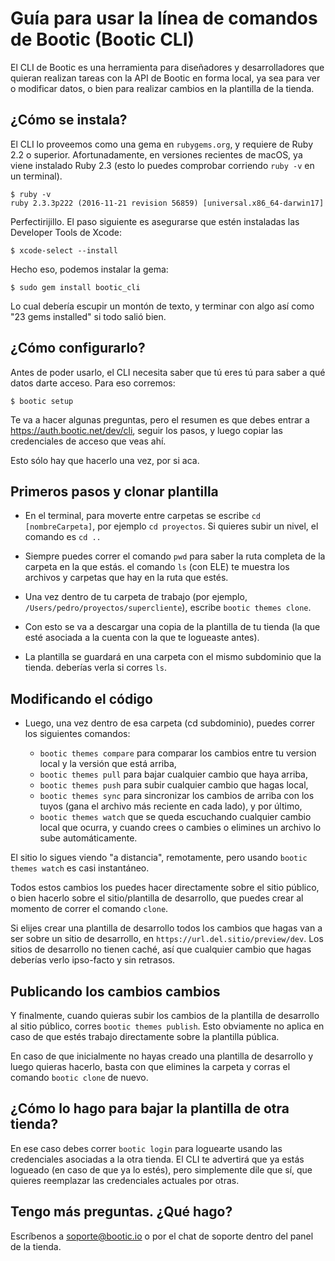 # Guía para usar la línea de comandos de Bootic (Bootic CLI)

El CLI de Bootic es una herramienta para diseñadores y desarrolladores que
quieran realizan tareas con la API de Bootic en forma local, ya sea para ver
o modificar datos, o bien para realizar cambios en la plantilla de la tienda.

## ¿Cómo se instala?

El CLI lo proveemos como una gema en `rubygems.org`, y requiere de 
Ruby 2.2 o superior. Afortunadamente, en versiones recientes de macOS, 
ya viene instalado Ruby 2.3 (esto lo puedes comprobar corriendo `ruby -v`
en un terminal).

    $ ruby -v
    ruby 2.3.3p222 (2016-11-21 revision 56859) [universal.x86_64-darwin17]

Perfectirijillo. El paso siguiente es asegurarse que estén instaladas 
las Developer Tools de Xcode:

    $ xcode-select --install

Hecho eso, podemos instalar la gema:

    $ sudo gem install bootic_cli

Lo cual debería escupir un montón de texto, y terminar con algo así como
"23 gems installed" si todo salió bien.

## ¿Cómo configurarlo?

Antes de poder usarlo, el CLI necesita saber que tú eres tú para saber a
qué datos darte acceso. Para eso corremos:

    $ bootic setup

Te va a hacer algunas preguntas, pero el resumen es que debes entrar a 
https://auth.bootic.net/dev/cli, seguir los pasos, y luego copiar las 
credenciales de acceso que veas ahí. 

Esto sólo hay que hacerlo una vez, por si aca.

## Primeros pasos y clonar plantilla

- En el terminal, para moverte entre carpetas se escribe `cd [nombreCarpeta]`,
  por ejemplo `cd proyectos`. Si quieres subir un nivel, el comando es `cd ..`

- Siempre puedes correr el comando `pwd` para saber la ruta completa de la
  carpeta en la que estás. el comando `ls` (con ELE) te muestra los archivos
  y carpetas que hay en la ruta que estés.

- Una vez dentro de tu carpeta de trabajo (por ejemplo, `/Users/pedro/proyectos/supercliente`),
  escribe `bootic themes clone`.

- Con esto se va a descargar una copia de la plantilla de tu tienda (la que
  esté asociada a la cuenta con la que te logueaste antes).

- La plantilla se guardará en una carpeta con el mismo subdominio que la tienda.
  deberías verla si corres `ls`.

## Modificando el código

- Luego, una vez dentro de esa carpeta (cd subdominio), puedes correr los
  siguientes comandos:

  - `bootic themes compare` para comparar los cambios entre tu version local y
     la versión que está arriba,
  - `bootic themes pull` para bajar cualquier cambio que haya arriba,
  - `bootic themes push` para subir cualquier cambio que hagas local,
  - `bootic themes sync` para sincronizar los cambios de arriba con los tuyos
     (gana el archivo más reciente en cada lado), y por último,
  - `bootic themes watch` que se queda escuchando cualquier cambio local que
     ocurra, y cuando crees o cambies o elimines un archivo lo sube automáticamente.

El sitio lo sigues viendo "a distancia", remotamente, pero usando `bootic themes watch`
es casi instantáneo.

Todos estos cambios los puedes hacer directamente sobre el sitio público,
o bien hacerlo sobre el sitio/plantilla de desarrollo, que puedes crear al
momento de correr el comando `clone`.

Si elijes crear una plantilla de desarrollo todos los cambios que hagas van
a ser sobre un sitio de desarrollo, en `https://url.del.sitio/preview/dev`.
Los sitios de desarrollo no tienen caché, así que cualquier cambio que hagas
deberías verlo ipso-facto y sin retrasos.

## Publicando los cambios cambios

Y finalmente, cuando quieras subir los cambios de la plantilla de desarrollo
al sitio público, corres `bootic themes publish`. Esto obviamente no aplica
en caso de que estés trabajo directamente sobre la plantilla pública.

En caso de que inicialmente no hayas creado una plantilla de desarrollo y
luego quieras hacerlo, basta con que elimines la carpeta y corras el comando
`bootic clone` de nuevo.

## ¿Cómo lo hago para bajar la plantilla de otra tienda?

En ese caso debes correr `bootic login` para loguearte usando las credenciales
asociadas a la otra tienda. El CLI te advertirá que ya estás logueado (en caso
de que ya lo estés), pero simplemente dile que sí, que quieres reemplazar las
credenciales actuales por otras.

## Tengo más preguntas. ¿Qué hago?

Escríbenos a soporte@bootic.io o por el chat de soporte dentro del panel de 
la tienda.
